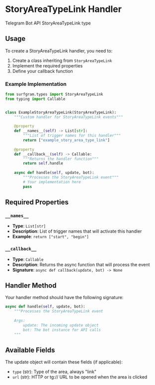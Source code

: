 # StoryAreaTypeLink Handler

Telegram Bot API StoryAreaTypeLink type

## Usage

To create a StoryAreaTypeLink handler, you need to:

1. Create a class inheriting from `StoryAreaTypeLink`
2. Implement the required properties
3. Define your callback function

### Example Implementation

```python
from surfgram.types import StoryAreaTypeLink
from typing import Callable


class ExampleStoryAreaTypeLink(StoryAreaTypeLink):
    """Custom handler for StoryAreaTypeLink events"""
    
    @property
    def __names__(self) -> List[str]:
        """List of trigger names for this handler"""
        return ["example_story_area_type_link"]
    
    @property
    def __callback__(self) -> Callable:
        """Returns the handler function"""
        return self.handle
    
    async def handle(self, update, bot):
        """Processes the StoryAreaTypeLink event"""
        # Your implementation here
        pass
```

## Required Properties

### `__names__`
- **Type**: `List[str]`
- **Description**: List of trigger names that will activate this handler
- **Example**: `return ["start", "begin"]`

### `__callback__`
- **Type**: `Callable`
- **Description**: Returns the async function that will process the event
- **Signature**: `async def callback(update, bot) -> None`

## Handler Method

Your handler method should have the following signature:

```python
async def handle(self, update, bot):
    """Processes the StoryAreaTypeLink event
    
    Args:
        update: The incoming update object
        bot: The bot instance for API calls
    """
```

## Available Fields

The update object will contain these fields (if applicable):

- `type` (str): Type of the area, always "link"
- `url` (str): HTTP or tg:// URL to be opened when the area is clicked
